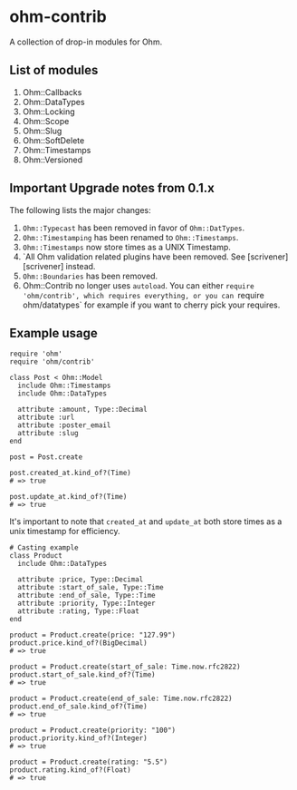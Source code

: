 # ohm-contrib

A collection of drop-in modules for Ohm.

## List of modules

1. Ohm::Callbacks
2. Ohm::DataTypes
3. Ohm::Locking
4. Ohm::Scope
5. Ohm::Slug
6. Ohm::SoftDelete
7. Ohm::Timestamps
8. Ohm::Versioned

## Important Upgrade notes from 0.1.x

The following lists the major changes:

1. `Ohm::Typecast` has been removed in favor of `Ohm::DatTypes`.
2. `Ohm::Timestamping` has been renamed to `Ohm::Timestamps`.
3. `Ohm::Timestamps` now store times as a UNIX Timestamp.
4. `All Ohm validation related plugins have been removed.
    See [scrivener][scrivener] instead.
5. `Ohm::Boundaries` has been removed.
6. Ohm::Contrib no longer uses `autoload`. You can either
   `require 'ohm/contrib', which requires everything, or you
   can `require ohm/datatypes` for example if you want to cherry
   pick your requires.

Example usage
-------------

    require 'ohm'
    require 'ohm/contrib'

    class Post < Ohm::Model
      include Ohm::Timestamps
      include Ohm::DataTypes

      attribute :amount, Type::Decimal
      attribute :url
      attribute :poster_email
      attribute :slug
    end

    post = Post.create

    post.created_at.kind_of?(Time)
    # => true

    post.update_at.kind_of?(Time)
    # => true

It's important to note that `created_at` and `update_at` both store
times as a unix timestamp for efficiency.

    # Casting example
    class Product
      include Ohm::DataTypes

      attribute :price, Type::Decimal
      attribute :start_of_sale, Type::Time
      attribute :end_of_sale, Type::Time
      attribute :priority, Type::Integer
      attribute :rating, Type::Float
    end

    product = Product.create(price: "127.99")
    product.price.kind_of?(BigDecimal)
    # => true

    product = Product.create(start_of_sale: Time.now.rfc2822)
    product.start_of_sale.kind_of?(Time)
    # => true

    product = Product.create(end_of_sale: Time.now.rfc2822)
    product.end_of_sale.kind_of?(Time)
    # => true

    product = Product.create(priority: "100")
    product.priority.kind_of?(Integer)
    # => true

    product = Product.create(rating: "5.5")
    product.rating.kind_of?(Float)
    # => true
